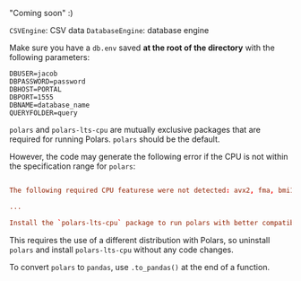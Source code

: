 "Coming soon" :)

`CSVEngine`: CSV data
`DatabaseEngine`: database engine

Make sure you have a `db.env` saved **at the root of the directory** with the following parameters:
``` .env
DBUSER=jacob
DBPASSWORD=password
DBHOST=PORTAL
DBPORT=1555
DBNAME=database_name
QUERYFOLDER=query
```

`polars` and `polars-lts-cpu` are mutually exclusive packages that are required for running Polars. `polars` should be the default.

However, the code may generate the following error if the CPU is not within the specification range for `polars`:
```toml

The following required CPU featurese were not detected: avx2, fma, bmi1, bmi2, ...

...

Install the `polars-lts-cpu` package to run polars with better compatibility.
```

This requires the use of a different distribution with Polars, so uninstall `polars` and install `polars-lts-cpu` without any code changes.

To convert `polars` to `pandas`, use `.to_pandas()` at the end of a function.
